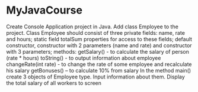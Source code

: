 # MyJavaCourse
Create Console Application project in Java.
Add class Employee to the project.
Class Employee should consist of
	three private fields: name, rate and hours; 
	static field totalSum
	properties for access to these fields;
	default constructor, constructor with 2 parameters (name and rate) and constructor with 3 parameters;
	methods:
getSalary() - to calculate the salary of person (rate * hours)
toString() - to output information about employee
changeRate(int rate) - to change the rate of some employee and recalculate his salary
getBonuses() – to calculate 10% from salary
In the method main() create 3 objects of Employee type. Input information about them. 
Display the total salary of all workers to screen
